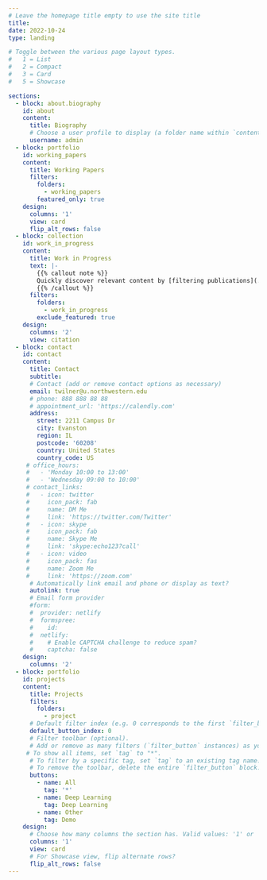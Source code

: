 ```yaml
---
# Leave the homepage title empty to use the site title
title:
date: 2022-10-24
type: landing

# Toggle between the various page layout types.
#   1 = List
#   2 = Compact
#   3 = Card
#   5 = Showcase

sections:
  - block: about.biography
    id: about
    content:
      title: Biography
      # Choose a user profile to display (a folder name within `content/authors/`)
      username: admin
  - block: portfolio
    id: working_papers
    content:
      title: Working Papers
      filters: 
        folders:
          - working_papers
        featured_only: true
    design:
      columns: '1'
      view: card
      flip_alt_rows: false
  - block: collection
    id: work_in_progress
    content:
      title: Work in Progress
      text: |-
        {{% callout note %}}
        Quickly discover relevant content by [filtering publications](./publication/).
        {{% /callout %}}
      filters:
        folders:
          - work_in_progress
        exclude_featured: true
    design:
      columns: '2'
      view: citation
  - block: contact
    id: contact
    content:
      title: Contact
      subtitle:
      # Contact (add or remove contact options as necessary)
      email: twilner@u.northwestern.edu
      # phone: 888 888 88 88
      # appointment_url: 'https://calendly.com'
      address:
        street: 2211 Campus Dr
        city: Evanston
        region: IL
        postcode: '60208'
        country: United States
        country_code: US
     # office_hours:
     #   - 'Monday 10:00 to 13:00'
     #   - 'Wednesday 09:00 to 10:00'
     # contact_links:
     #   - icon: twitter
     #     icon_pack: fab
     #     name: DM Me
     #     link: 'https://twitter.com/Twitter'
     #   - icon: skype
     #     icon_pack: fab
     #     name: Skype Me
     #     link: 'skype:echo123?call'
     #   - icon: video
     #     icon_pack: fas
     #     name: Zoom Me
     #     link: 'https://zoom.com'
      # Automatically link email and phone or display as text?
      autolink: true
      # Email form provider
      #form:
      #  provider: netlify
      #  formspree:
      #    id:
      #  netlify:
      #    # Enable CAPTCHA challenge to reduce spam?
      #    captcha: false
    design:
      columns: '2'
  - block: portfolio
    id: projects
    content:
      title: Projects
      filters:
        folders:
          - project
      # Default filter index (e.g. 0 corresponds to the first `filter_button` instance below).
      default_button_index: 0
      # Filter toolbar (optional).
      # Add or remove as many filters (`filter_button` instances) as you like.
     # To show all items, set `tag` to "*".
      # To filter by a specific tag, set `tag` to an existing tag name.
      # To remove the toolbar, delete the entire `filter_button` block.
      buttons:
        - name: All
          tag: '*'
        - name: Deep Learning
          tag: Deep Learning
        - name: Other
          tag: Demo
    design:
      # Choose how many columns the section has. Valid values: '1' or '2'.
      columns: '1'
      view: card 
      # For Showcase view, flip alternate rows?
      flip_alt_rows: false
---
```


